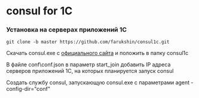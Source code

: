 # consul for 1C

### Установка на серверах приложений 1С 

`git clone -b master https://github.com/farukshin/consul1c.git`

Скачать consul.exe с [официального сайта](https://www.consul.io/downloads.html) и положить в папку consul1c

В файле conf\conf.json в параметр start_join добавить IP адреса серверов приложений 1С, на которых планируется запуск consul

Создать службу consul, запускающую consul.exe с параметрами agent -config-dir="conf"
